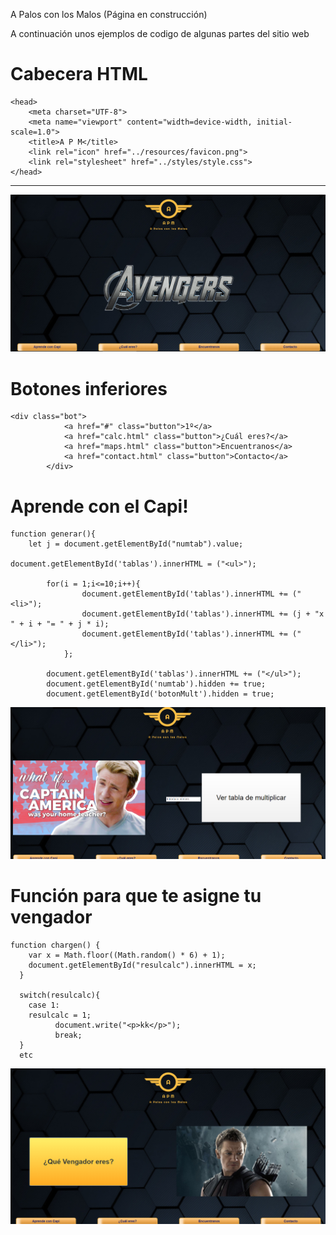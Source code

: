 A Palos con los Malos (Página en construcción)
 
 A continuación unos ejemplos de codigo de algunas partes del sitio web

# Cabecera HTML

```
<head>
    <meta charset="UTF-8">
    <meta name="viewport" content="width=device-width, initial-scale=1.0">
    <title>A P M</title>
    <link rel="icon" href="../resources/favicon.png">
    <link rel="stylesheet" href="../styles/style.css">
</head>
```
***

![Image](https://github.com/Vadithalion/APM/blob/master/resources/Captura1.PNG)



# Botones inferiores

```
<div class="bot">
            <a href="#" class="button">1º</a>
            <a href="calc.html" class="button">¿Cuál eres?</a>
            <a href="maps.html" class="button">Encuentranos</a>
            <a href="contact.html" class="button">Contacto</a>
        </div>
```

# Aprende con el Capi!

```
function generar(){
	let j = document.getElementById("numtab").value;

document.getElementById('tablas').innerHTML = ("<ul>");
	
		for(i = 1;i<=10;i++){
				document.getElementById('tablas').innerHTML += ("<li>");
				document.getElementById('tablas').innerHTML += (j + "x " + i + "= " + j * i);
				document.getElementById('tablas').innerHTML += ("</li>");
			};
	
		document.getElementById('tablas').innerHTML += ("</ul>");
		document.getElementById('numtab').hidden += true;
		document.getElementById('botonMult').hidden = true;
```

![Image](https://github.com/Vadithalion/APM/blob/master/resources/Captura2.PNG)


# Función para que te asigne tu vengador

```
function chargen() {
    var x = Math.floor((Math.random() * 6) + 1);
    document.getElementById("resulcalc").innerHTML = x;
  }

  switch(resulcalc){
    case 1:
    resulcalc = 1;
		  document.write("<p>kk</p>");
		  break;
  }
  etc
```


![Image](https://github.com/Vadithalion/APM/blob/master/resources/Captura3.PNG)
